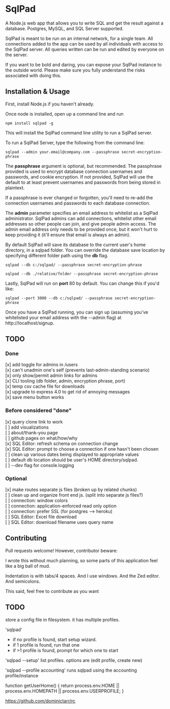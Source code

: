 # SqlPad

A Node.js web app that allows you to write SQL and get the result against a database. Postgres, MySQL, and SQL Server supported.

SqlPad is meant to be run on an internal network, for a single team. All connections added to the app can be used by all individuals with access to the SqlPad server. All queries written can be run and edited by everyone on the server. 

If you want to be bold and daring, you can expose your SqlPad instance to the outside world. Please make sure you fully understand the risks associated with doing this. 


## Installation & Usage

First, install Node.js if you haven't already.

Once node is installed, open up a command line and run

```
npm install sqlpad -g
```

This will install the SqlPad command line utility to run a SqlPad server. 

To run a SqlPad Server, type the following from the command line:

```
sqlpad --admin your.email@company.com --passphrase secret-encryption-phrase
```

The **passphrase** argument is optional, but recommended. The passphrase provided is used to encrypt database connection usernames and passwords, and cookie encryption. If not provided, SqlPad will use the default to at least prevent usernames and passwords from being stored in plaintext. 

If a passphrase is ever changed or forgotten, you'll need to re-add the connection usernames and passwords to each database connection. 

The **admin** parameter specifies an email address to whitelist as a SqlPad administrator. SqlPad admins can add connections, whitelist other email addresses so other people can join, and give people admin access. The admin email address only needs to be provided once, but it won't hurt to keep providing it (it'll ensure that email is always an admin).

By default SqlPad will save its database to the current user's home directory, in a sqlpad folder. You can override the database save location by specifying different folder path using the **db** flag. 

```
sqlpad --db c:/sqlpad/ --passphrase secret-encryption-phrase
```

```
sqlpad --db ./relative/folder --passphrase secret-encryption-phrase
```

Lastly, SqlPad will run on **port** 80 by default. You can change this if you'd like:

```
sqlpad --port 3000 --db c:/sqlpad/ --passphrase secret-encryption-phrase
```

Once you have a SqlPad running, you can sign up (assuming you've whitelisted your email address with the --admin flag) at http://localhost/signup.


## TODO

### Done
[x] add toggle for admins in /users  
[x] can't unadmin one's self (prevents last-admin-standing scenario)  
[x] only show/permit admin links for admins  
[x] CLI tooling (db folder, admin, encryption phrase, port)  
[x] temp csv cache file for downloads  
[x] upgrade to express 4.0 to get rid of annoying messages  
[x] save menu button works  

### Before considered "done"
[x] query clone link to work  
[ ] add visualizations  
[ ] about/thank-you page  
[ ] github pages on what/how/why  
[x] SQL Editor: refresh schema on connection change  
[x] SQL Editor: prompt to choose a connection if one hasn't been chosen  
[ ] clean up various dates being displayed to appropriate values  
[ ] default db location should be user's HOME directory/sqlpad.  
[ ] --dev flag for console.logging

### Optional
[x] make routes separate js files (broken up by related chunks)  
[ ] clean up and organize front end js. (split into separate js files?)  
[ ] connection: window colors  
[ ] connection: application-enforced read only option  
[ ] connection: prefer SSL (for postgres --> heroku)  
[ ] SQL Editor: Excel file download  
[ ] SQL Editor: download filename uses query name  


## Contributing

Pull requests welcome! However, contributor beware: 

I wrote this without much planning, so some parts of this application feel like a big ball of mud. 

Indentation is with tabs/4 spaces. And I use windows. And the Zed editor. And semicolons. 

This said, feel free to contribute as you want

## TODO

store a config file in filesystem. it has multiple profiles.

'sqlpad'
- if no profile is found, start setup wizard.
- if 1 profile is found, run that one
- if >1 profile is found, prompt for which one to start

'sqlpad --setup'
list profiles. options are (edit profile, create new)

'sqlpad --profile accounting'
runs sqlpad using the accounting profile/instance


function getUserHome() {
  return process.env.HOME || process.env.HOMEPATH || process.env.USERPROFILE;
}

https://github.com/dominictarr/rc